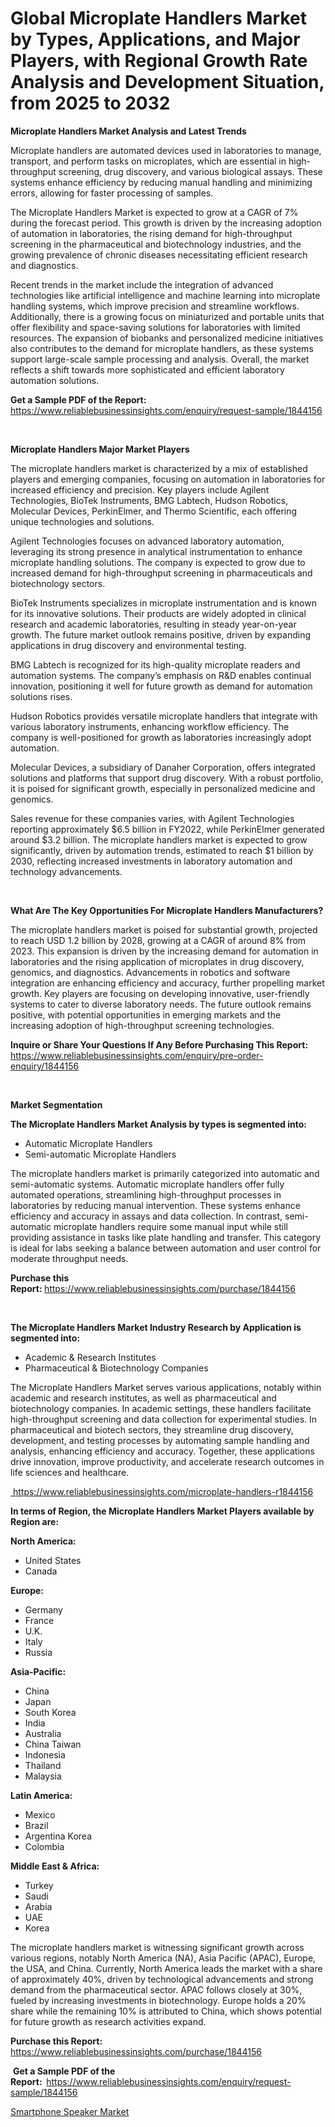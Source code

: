 <p><h1>Global Microplate Handlers Market by Types, Applications, and Major Players, with Regional Growth Rate Analysis and Development Situation, from 2025 to 2032</h1></p><p><strong>Microplate Handlers Market Analysis and Latest Trends</strong></p>
<p><p>Microplate handlers are automated devices used in laboratories to manage, transport, and perform tasks on microplates, which are essential in high-throughput screening, drug discovery, and various biological assays. These systems enhance efficiency by reducing manual handling and minimizing errors, allowing for faster processing of samples.</p><p>The Microplate Handlers Market is expected to grow at a CAGR of 7% during the forecast period. This growth is driven by the increasing adoption of automation in laboratories, the rising demand for high-throughput screening in the pharmaceutical and biotechnology industries, and the growing prevalence of chronic diseases necessitating efficient research and diagnostics. </p><p>Recent trends in the market include the integration of advanced technologies like artificial intelligence and machine learning into microplate handling systems, which improve precision and streamline workflows. Additionally, there is a growing focus on miniaturized and portable units that offer flexibility and space-saving solutions for laboratories with limited resources. The expansion of biobanks and personalized medicine initiatives also contributes to the demand for microplate handlers, as these systems support large-scale sample processing and analysis. Overall, the market reflects a shift towards more sophisticated and efficient laboratory automation solutions.</p></p>
<p><strong>Get a Sample PDF of the Report:&nbsp;</strong> <a href="https://www.reliablebusinessinsights.com/enquiry/request-sample/1844156?utm_campaign=2665&utm_medium=2&utm_source=Github&utm_content=ia&utm_term=28022025&utm_id=microplate-handlers">https://www.reliablebusinessinsights.com/enquiry/request-sample/1844156</a></p>
<p>&nbsp;</p>
<p><strong>Microplate Handlers Major Market Players</strong></p>
<p><p>The microplate handlers market is characterized by a mix of established players and emerging companies, focusing on automation in laboratories for increased efficiency and precision. Key players include Agilent Technologies, BioTek Instruments, BMG Labtech, Hudson Robotics, Molecular Devices, PerkinElmer, and Thermo Scientific, each offering unique technologies and solutions.</p><p>Agilent Technologies focuses on advanced laboratory automation, leveraging its strong presence in analytical instrumentation to enhance microplate handling solutions. The company is expected to grow due to increased demand for high-throughput screening in pharmaceuticals and biotechnology sectors.</p><p>BioTek Instruments specializes in microplate instrumentation and is known for its innovative solutions. Their products are widely adopted in clinical research and academic laboratories, resulting in steady year-on-year growth. The future market outlook remains positive, driven by expanding applications in drug discovery and environmental testing.</p><p>BMG Labtech is recognized for its high-quality microplate readers and automation systems. The company’s emphasis on R&D enables continual innovation, positioning it well for future growth as demand for automation solutions rises.</p><p>Hudson Robotics provides versatile microplate handlers that integrate with various laboratory instruments, enhancing workflow efficiency. The company is well-positioned for growth as laboratories increasingly adopt automation.</p><p>Molecular Devices, a subsidiary of Danaher Corporation, offers integrated solutions and platforms that support drug discovery. With a robust portfolio, it is poised for significant growth, especially in personalized medicine and genomics.</p><p>Sales revenue for these companies varies, with Agilent Technologies reporting approximately $6.5 billion in FY2022, while PerkinElmer generated around $3.2 billion. The microplate handlers market is expected to grow significantly, driven by automation trends, estimated to reach $1 billion by 2030, reflecting increased investments in laboratory automation and technology advancements.</p></p>
<p>&nbsp;</p>
<p><strong>What Are The Key Opportunities For Microplate Handlers Manufacturers?</strong></p>
<p><p>The microplate handlers market is poised for substantial growth, projected to reach USD 1.2 billion by 2028, growing at a CAGR of around 8% from 2023. This expansion is driven by the increasing demand for automation in laboratories and the rising application of microplates in drug discovery, genomics, and diagnostics. Advancements in robotics and software integration are enhancing efficiency and accuracy, further propelling market growth. Key players are focusing on developing innovative, user-friendly systems to cater to diverse laboratory needs. The future outlook remains positive, with potential opportunities in emerging markets and the increasing adoption of high-throughput screening technologies.</p></p>
<p><strong>Inquire or Share Your Questions If Any Before Purchasing This Report:</strong> <a href="https://www.reliablebusinessinsights.com/enquiry/pre-order-enquiry/1844156?utm_campaign=2665&utm_medium=2&utm_source=Github&utm_content=ia&utm_term=28022025&utm_id=microplate-handlers">https://www.reliablebusinessinsights.com/enquiry/pre-order-enquiry/1844156</a></p>
<p>&nbsp;</p>
<p><strong>Market Segmentation</strong></p>
<p><strong>The Microplate Handlers Market Analysis by types is segmented into:</strong></p>
<p><ul><li>Automatic Microplate Handlers</li><li>Semi-automatic Microplate Handlers</li></ul></p>
<p><p>The microplate handlers market is primarily categorized into automatic and semi-automatic systems. Automatic microplate handlers offer fully automated operations, streamlining high-throughput processes in laboratories by reducing manual intervention. These systems enhance efficiency and accuracy in assays and data collection. In contrast, semi-automatic microplate handlers require some manual input while still providing assistance in tasks like plate handling and transfer. This category is ideal for labs seeking a balance between automation and user control for moderate throughput needs.</p></p>
<p><strong>Purchase this Report:&nbsp;</strong><a href="https://www.reliablebusinessinsights.com/purchase/1844156?utm_campaign=2665&utm_medium=2&utm_source=Github&utm_content=ia&utm_term=28022025&utm_id=microplate-handlers">https://www.reliablebusinessinsights.com/purchase/1844156</a></p>
<p>&nbsp;</p>
<p><strong>The Microplate Handlers Market Industry Research by Application is segmented into:</strong></p>
<p><ul><li>Academic & Research Institutes</li><li>Pharmaceutical & Biotechnology Companies</li></ul></p>
<p><p>The Microplate Handlers Market serves various applications, notably within academic and research institutes, as well as pharmaceutical and biotechnology companies. In academic settings, these handlers facilitate high-throughput screening and data collection for experimental studies. In pharmaceutical and biotech sectors, they streamline drug discovery, development, and testing processes by automating sample handling and analysis, enhancing efficiency and accuracy. Together, these applications drive innovation, improve productivity, and accelerate research outcomes in life sciences and healthcare.</p></p>
<p><a href="https://www.reliablebusinessinsights.com/microplate-handlers-r1844156?utm_campaign=2665&utm_medium=2&utm_source=Github&utm_content=ia&utm_term=28022025&utm_id=microplate-handlers">&nbsp;https://www.reliablebusinessinsights.com/microplate-handlers-r1844156</a></p>
<p><strong>In terms of Region, the Microplate Handlers Market Players available by Region are:</strong></p>
<p>
    <p> <strong> North America: </strong>
        <ul>
            <li>United States</li>
            <li>Canada</li>
        </ul>
        </p> 
    <p> <strong> Europe: </strong>
        <ul>
            <li>Germany</li>
            <li>France</li>
            <li>U.K.</li>
            <li>Italy</li>
            <li>Russia</li>
        </ul>
        </p> 
    <p> <strong> Asia-Pacific: </strong>
        <ul>
            <li>China</li>
            <li>Japan</li>
            <li>South Korea</li>
            <li>India</li>
            <li>Australia</li>
            <li>China Taiwan</li>
            <li>Indonesia</li>
            <li>Thailand</li>
            <li>Malaysia</li>
        </ul>
        </p> 
    <p> <strong> Latin America: </strong>
        <ul>
            <li>Mexico</li>
            <li>Brazil</li>
            <li>Argentina Korea</li>
            <li>Colombia</li>
        </ul>
        </p> 
    <p> <strong> Middle East & Africa: </strong>
        <ul>
            <li>Turkey</li>
            <li>Saudi</li>
            <li>Arabia</li>
            <li>UAE</li>
            <li>Korea</li>
        </ul>
    </p>
    </p>
<p><p>The microplate handlers market is witnessing significant growth across various regions, notably North America (NA), Asia Pacific (APAC), Europe, the USA, and China. Currently, North America leads the market with a share of approximately 40%, driven by technological advancements and strong demand from the pharmaceutical sector. APAC follows closely at 30%, fueled by increasing investments in biotechnology. Europe holds a 20% share while the remaining 10% is attributed to China, which shows potential for future growth as research activities expand.</p></p>
<p><strong>Purchase this Report: </strong><a href="https://www.reliablebusinessinsights.com/purchase/1844156?utm_campaign=2665&utm_medium=2&utm_source=Github&utm_content=ia&utm_term=28022025&utm_id=microplate-handlers">https://www.reliablebusinessinsights.com/purchase/1844156</a></p>
<p>&nbsp;<strong>Get a Sample PDF of the Report:&nbsp;&nbsp;</strong><a href="https://www.reliablebusinessinsights.com/enquiry/request-sample/1844156?utm_campaign=2665&utm_medium=2&utm_source=Github&utm_content=ia&utm_term=28022025&utm_id=microplate-handlers">https://www.reliablebusinessinsights.com/enquiry/request-sample/1844156</a></p>
<p><strong></strong></p>
<p><p><a href="https://github.com/balapopepi/Market-Research-Report-List-1/blob/main/smartphone-speaker-market.md?utm_campaign=2665&utm_medium=2&utm_source=Github&utm_content=ia&utm_term=28022025&utm_id=microplate-handlers">Smartphone Speaker Market</a></p></p>